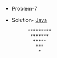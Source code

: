 - Problem-7
- Solution- [Java](https://github.com/hrishipawar24/Pattern-Printing-Javascript/blob/main/07-Pattern-Java/07-Pattern-Java-Solution)


            *********
             *******
              *****
               ***
                *
